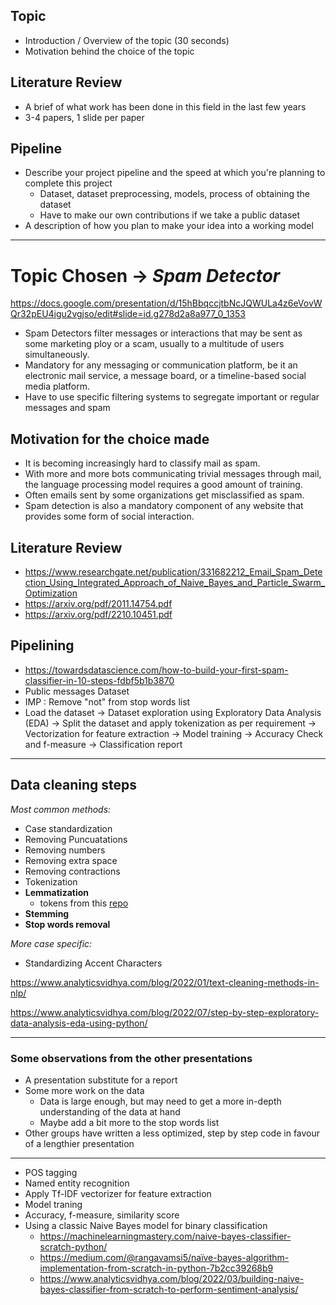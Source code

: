 ## Topic
- Introduction / Overview of the topic (30 seconds)
- Motivation behind the choice of the topic

## Literature Review
- A brief of what work has been done in this field in the last few years
- 3-4 papers, 1 slide per paper

## Pipeline
- Describe your project pipeline and the speed at which you're planning to complete this project
	- Dataset, dataset preprocessing, models, process of obtaining the dataset
	- Have to make our own contributions if we take a public dataset
- A description of how you plan to make your idea into a working model

____

# Topic Chosen -> *Spam Detector*

https://docs.google.com/presentation/d/15hBbqccjtbNcJQWULa4z6eVovWQr32pEU4igu2vgjso/edit#slide=id.g278d2a8a977_0_1353

- Spam Detectors filter messages or interactions that may be sent as some marketing ploy or a scam, usually to a multitude of users simultaneously.
- Mandatory for any messaging or communication platform, be it an electronic mail service, a message board, or a timeline-based social media platform.
- Have to use specific filtering systems to segregate important or regular messages and spam

## Motivation for the choice made

- It is becoming increasingly hard to classify mail as spam.
- With more and more bots communicating trivial messages through mail, the language processing model requires a good amount of training.
- Often emails sent by some organizations get misclassified as spam.
- Spam detection is also a mandatory component of any website that provides some form of social interaction.

## Literature Review

- https://www.researchgate.net/publication/331682212_Email_Spam_Detection_Using_Integrated_Approach_of_Naive_Bayes_and_Particle_Swarm_Optimization
- https://arxiv.org/pdf/2011.14754.pdf
- https://arxiv.org/pdf/2210.10451.pdf

## Pipelining
- https://towardsdatascience.com/how-to-build-your-first-spam-classifier-in-10-steps-fdbf5b1b3870
- Public messages Dataset
- IMP : Remove "not" from stop words list
- Load the dataset -> Dataset exploration using Exploratory Data Analysis (EDA) -> Split the dataset and apply tokenization as per requirement -> Vectorization for feature extraction -> Model training -> Accuracy Check and f-measure -> Classification report

---

## Data cleaning steps

*Most common methods:*
- Case standardization
- Removing Puncuatations
- Removing numbers
- Removing extra space
- Removing contractions
- Tokenization
- **Lemmatization**
	- tokens from this [repo](https://github.com/michmech/lemmatization-lists/tree/master)
- **Stemming**
- **Stop words removal**

*More case specific:*
- Standardizing Accent Characters

https://www.analyticsvidhya.com/blog/2022/01/text-cleaning-methods-in-nlp/

https://www.analyticsvidhya.com/blog/2022/07/step-by-step-exploratory-data-analysis-eda-using-python/

---- 

### Some observations from the other presentations

- A presentation substitute for a report
- Some more work on the data
	- Data is large enough, but may need to get a more in-depth understanding of the data at hand
	- Maybe add a bit more to the stop words list
- Other groups have written a less optimized, step by step code in favour of a lengthier presentation
----
- POS tagging
- Named entity recognition
- Apply Tf-IDF vectorizer for feature extraction
- Model traning
- Accuracy, f-measure, similarity score
- Using a classic Naive Bayes model for binary classification
	- https://machinelearningmastery.com/naive-bayes-classifier-scratch-python/
	- https://medium.com/@rangavamsi5/naïve-bayes-algorithm-implementation-from-scratch-in-python-7b2cc39268b9
	- https://www.analyticsvidhya.com/blog/2022/03/building-naive-bayes-classifier-from-scratch-to-perform-sentiment-analysis/